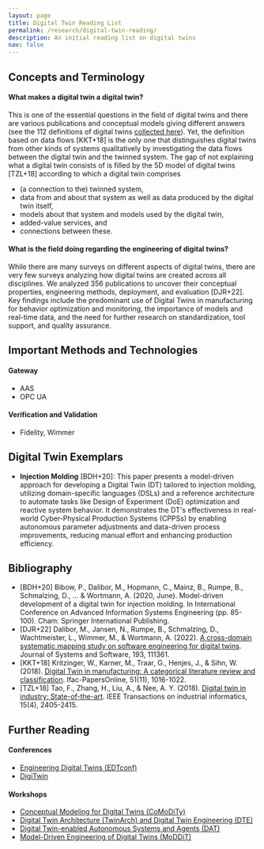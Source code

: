 ```yaml
---
layout: page
title: Digital Twin Reading List
permalink: /research/digital-twin-reading/
description: An initial reading list on digital twins
nav: false
---
```


## Concepts and Terminology

#### What makes a digital twin a digital twin?

This is one of the essential questions in the field of digital twins and there are various publications and conceptual models giving different answers (see the 112 definitions of digital twins [collected here](https://awortmann.github.io/research//digital-twin-definitions/)). Yet, the definition based on data flows [KKT+18] is the only one that distinguishes digital twins from other kinds of systems qualitatively by investigating the data flows between the digital twin and the twinned system. The gap of not explaining what a digital twin consists of is filled by the 5D model of digital twins [TZL+18] according to which a digital twin comprises 
- (a connection to the) twinned system,
- data from and about that system as well as data produced by the digital twin itself, 
- models about that system and models used by the digital twin,
- added-value services, and
- connections between these.

#### What is the field doing regarding the engineering of digital twins? 

While there are many surveys on different aspects of digital twins, there are very few surveys analyzing how digital twins are created across all disciplines. 
We analyzed 356 publications to uncover their conceptual properties, engineering methods, deployment, and evaluation [DJR+22]. Key findings include the predominant use of Digital Twins in manufacturing for behavior optimization and monitoring, the importance of models and real-time data, and the need for further research on standardization, tool support, and quality assurance.

## Important Methods and Technologies

#### Gateway

- AAS
- OPC UA

#### Verification and Validation

- Fidelity, Wimmer

## Digital Twin Exemplars

- **Injection Molding** [BDH+20]: This paper presents a model-driven approach for developing a Digital Twin (DT) tailored to injection molding, utilizing domain-specific languages (DSLs) and a reference architecture to automate tasks like Design of Experiment (DoE) optimization and reactive system behavior. It demonstrates the DT's effectiveness in real-world Cyber-Physical Production Systems (CPPSs) by enabling autonomous parameter adjustments and data-driven process improvements, reducing manual effort and enhancing production efficiency.

## Bibliography

- [BDH+20] Bibow, P., Dalibor, M., Hopmann, C., Mainz, B., Rumpe, B., Schmalzing, D., ... & Wortmann, A. (2020, June). Model-driven development of a digital twin for injection molding. In International Conference on Advanced Information Systems Engineering (pp. 85-100). Cham: Springer International Publishing.
- [DJR+22] Dalibor, M., Jansen, N., Rumpe, B., Schmalzing, D., Wachtmeister, L., Wimmer, M., & Wortmann, A. (2022). [A cross-domain systematic mapping study on software engineering for digital twins](https://www.sciencedirect.com/science/article/pii/S0164121222000917). Journal of Systems and Software, 193, 111361.
- [KKT+18] Kritzinger, W., Karner, M., Traar, G., Henjes, J., & Sihn, W. (2018). [Digital Twin in manufacturing: A categorical literature review and classification](https://www.sciencedirect.com/science/article/pii/S2405896318316021). Ifac-PapersOnline, 51(11), 1016-1022.
- [TZL+18] Tao, F., Zhang, H., Liu, A., & Nee, A. Y. (2018). [Digital twin in industry: State-of-the-art](https://ieeexplore.ieee.org/stamp/stamp.jsp?arnumber=8477101&casa_token=PQm7GatFGw0AAAAA:HFsG-w4vMZUwz3nc3qO-6Xln2JA6HC8MyHtnyG5mtVcuPgUeXLL-c3HRhgCpv5zELVBPb-pq4bA). IEEE Transactions on industrial informatics, 15(4), 2405-2415.

## Further Reading

#### Conferences 

- [Engineering Digital Twins (EDTconf)](https://conf.researchr.org/home/edtconf-2025)
- [DigiTwin](http://www.dtiac.com/)

#### Workshops

- [Conceptual Modeling for Digital Twins (CoMoDiTy)](comodity.github.io)
- [Digital Twin Architecture (TwinArch) and Digital Twin Engineering (DTE)](https://www.iese.fraunhofer.de/en/events/twinarch-dte.html)
- [Digital Twin-enabled Autonomous Systems and Agents (DAT)](https://dat-workshop.github.io/)
- [Model-Driven Engineering of Digital Twins (MoDDiT)](https://gemoc.org/events/moddit2023.html)
